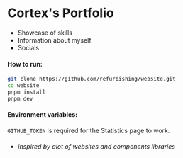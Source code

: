# Cortex's Portfolio
* Showcase of skills
* Information about myself
* Socials

#### How to run:

```bash
git clone https://github.com/refurbishing/website.git
cd website
pnpm install
pnpm dev
```

#### Environment variables:
`GITHUB_TOKEN` is required for the Statistics page to work.

* <h6>inspired by alot of websites and components libraries</h6>
